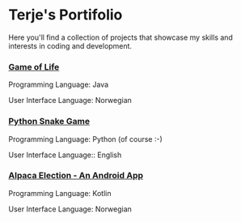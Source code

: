 # Terje's Portifolio
Here you'll find a collection of projects that showcase my skills and interests in coding and development.

### [Game of Life](/GameOfLife)
Programming Language: Java

User Interface Language: Norwegian
### [Python Snake Game](/PythonSnakeGame)
Programming Language: Python (of course :-)

User Interface Language:: English

### [Alpaca Election - An Android App](/AlpacaAndroidApp)
Programming Language: Kotlin

User Interface Language: Norwegian
